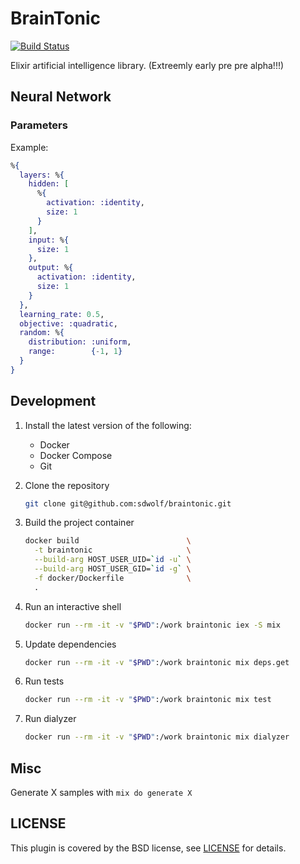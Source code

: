 # BrainTonic

[![Build Status](https://travis-ci.org/sdwolf/braintonic.svg?branch=master)](https://travis-ci.org/sdwolf/braintonic)

Elixir artificial intelligence library. (Extreemly early pre pre alpha!!!)

## Neural Network

### Parameters

Example:

```elixir
%{
  layers: %{
    hidden: [
      %{
        activation: :identity,
        size: 1
      }
    ],
    input: %{
      size: 1
    },
    output: %{
      activation: :identity,
      size: 1
    }
  },
  learning_rate: 0.5,
  objective: :quadratic,
  random: %{
    distribution: :uniform,
    range:        {-1, 1}
  }
}
```

## Development

1. Install the latest version of the following:
    * Docker
    * Docker Compose
    * Git

2. Clone the repository
    ```bash
    git clone git@github.com:sdwolf/braintonic.git
    ```

3. Build the project container
    ```bash
    docker build                        \
      -t braintonic                     \
      --build-arg HOST_USER_UID=`id -u` \
      --build-arg HOST_USER_GID=`id -g` \
      -f docker/Dockerfile              \
      .
    ```

4. Run an interactive shell
    ```bash
    docker run --rm -it -v "$PWD":/work braintonic iex -S mix
    ```

5. Update dependencies
    ```bash
    docker run --rm -it -v "$PWD":/work braintonic mix deps.get
    ```

6. Run tests
    ```bash
    docker run --rm -it -v "$PWD":/work braintonic mix test
    ```

7. Run dialyzer
    ```bash
    docker run --rm -it -v "$PWD":/work braintonic mix dialyzer
    ```

## Misc
Generate X samples with `mix do generate X`

## LICENSE

This plugin is covered by the BSD license, see [LICENSE](LICENSE) for details.
